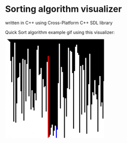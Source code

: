 # Sorting algorithm visualizer
written in C++ using Cross-Platform C++ SDL library

Quick Sort algorithm example gif using this visualizer:

![Quick Sort](https://github.com/dasAtRagedy/cpp_SDL2_sorting_visualizer/blob/main/extra/preview.gif)
